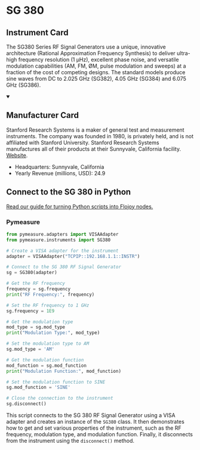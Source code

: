 
# SG 380

## Instrument Card

The SG380 Series RF Signal Generators use a unique, innovative architecture (Rational Approximation Frequency Synthesis) to deliver ultra-high frequency resolution (1 µHz), excellent phase noise, and versatile modulation capabilities (AM, FM, ØM, pulse modulation and sweeps) at a fraction of the cost of competing designs. The standard models produce sine waves from DC to 2.025 GHz (SG382), 4.05 GHz (SG384) and 6.075 GHz (SG386).

<details open>
<summary><h2>Manufacturer Card</h2></summary>
Stanford Research Systems is a maker of general test and measurement instruments. The company was founded in 1980, is privately held, and is not affiliated with Stanford University. Stanford Research Systems manufactures all of their products at their Sunnyvale, California facility. <a href=https://www.thinksrs.com/index.html>Website</a>.
<br>
<ul>
  <li>Headquarters: Sunnyvale, California</li>
  <li>Yearly Revenue (millions, USD): 24.9</li>
</ul>
</details>

## Connect to the SG 380 in Python

[Read our guide for turning Python scripts into Flojoy nodes.](https://docs.flojoy.ai/custom-nodes/creating-custom-node/)


### Pymeasure


```python
from pymeasure.adapters import VISAAdapter
from pymeasure.instruments import SG380

# Create a VISA adapter for the instrument
adapter = VISAAdapter("TCPIP::192.168.1.1::INSTR")

# Connect to the SG 380 RF Signal Generator
sg = SG380(adapter)

# Get the RF frequency
frequency = sg.frequency
print("RF Frequency:", frequency)

# Set the RF frequency to 1 GHz
sg.frequency = 1E9

# Get the modulation type
mod_type = sg.mod_type
print("Modulation Type:", mod_type)

# Set the modulation type to AM
sg.mod_type = 'AM'

# Get the modulation function
mod_function = sg.mod_function
print("Modulation Function:", mod_function)

# Set the modulation function to SINE
sg.mod_function = 'SINE'

# Close the connection to the instrument
sg.disconnect()
```

This script connects to the SG 380 RF Signal Generator using a VISA adapter and creates an instance of the `SG380` class. It then demonstrates how to get and set various properties of the instrument, such as the RF frequency, modulation type, and modulation function. Finally, it disconnects from the instrument using the `disconnect()` method.

